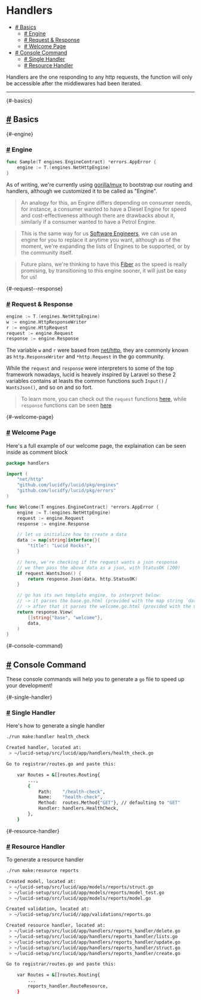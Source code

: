 # Handlers

- [# Basics](#-basics)
  - [# Engine](#-engine)
  - [# Request & Response](#-request--response)
  - [# Welcome Page](#-welcome-page)
- [# Console Command](#-console-command)
  - [# Single Handler](#-single-handler)
  - [# Resource Handler](#-resource-handler)

Handlers are the one responding to any http requests, the function will only be accessible after the middlewares had been iterated.

---

{#-basics}

## [#](#-basics) Basics

{#-engine}

### [#](#-engine) Engine

```go
func Sample(T engines.EngineContract) *errors.AppError {
    engine := T.(engines.NetHttpEngine)
}
```

As of writing, we're currently using [gorilla/mux](https://github.com/gorilla/mux) to bootstrap our routing and handlers, although we customized it to be called as "Engine".

> An analogy for this, an Engine differs depending on consumer needs, for instance, a consumer wanted to have a Diesel Engine for speed and cost-effectiveness although there are drawbacks about it, similarly if a consumer wanted to have a Petrol Engine.

> This is the same way for us [Software Engineers](https://en.wikipedia.org/wiki/Software_engineering), we can use an engine for you to replace it anytime you want, although as of the moment, we're expanding the lists of Engines to be supported, or by the community itself.

> Future plans, we're thinking to have this [Fiber](https://github.com/gofiber/fiber) as the speed is really promising, by transitioning to this engine sooner, it will just be easy for us!

{#-request--response}

### [#](#-request--response) Request & Response

```go
engine := T.(engines.NetHttpEngine)
w := engine.HttpResponseWriter
r := engine.HttpRequest
request := engine.Request
response := engine.Response
```

The variable `w` and `r` were based from [net/http](https://pkg.go.dev/net/http), they are commonly known as `http.ResponseWriter` and `*http.Request` in the go community.

While the `request` and `response` were interpreters to some of the top framework nowadays, lucid is heavely inspired by Laravel so these 2 variables contains at leasts the common functions such `Input()` / `WantsJson()`, and so on and so fort.

> To learn more, you can check out the `request` functions [here](/api-request), while `response` functions can be seen [here](/api-response)

{#-welcome-page}

### [#](#-welcome-page) Welcome Page

Here's a full example of our welcome page, the explaination can be seen inside as comment block

```go
package handlers

import (
    "net/http"
    "github.com/lucidfy/lucid/pkg/engines"
    "github.com/lucidfy/lucid/pkg/errors"
)

func Welcome(T engines.EngineContract) *errors.AppError {
    engine := T.(engines.NetHttpEngine)
    request := engine.Request
    response := engine.Response

    // let us initialize how to create a data
    data := map[string]interface{}{
        "title": "Lucid Rocks!",
    }

    // here, we're checking if the request wants a json response
    // we then pass the above data as a json, with StatusOK (200)
    if request.WantsJson() {
        return response.Json(data, http.StatusOK)
    }

    // go has its own template engine, to interpret below:
    // -> it parses the base.go.html (provided with the map string `data`)
    // -> after that it parses the welcome.go.html (provided with the map string `data`)
    return response.View(
        []string{"base", "welcome"},
        data,
    )
}
```


{#-console-command}

## [#](#-console-command) Console Command

These console commands will help you to generate a `go` file to speed up your development!

{#-single-handler}

### [#](#-single-handler) Single Handler

Here's how to generate a single handler

```bash
./run make:handler health_check

Created handler, located at:
 > ~/lucid-setup/src/lucid/app/handlers/health_check.go

Go to registrar/routes.go and paste this:

    var Routes = &[]routes.Routing{
        ...,
        {
            Path:    "/health-check",
            Name:    "health-check",
            Method:  routes.Method{"GET"}, // defaulting to "GET"
            Handler: handlers.HealthCheck,
        },
    }
```

{#-resource-handler}

### [#](#-resource-handler) Resource Handler

To generate a resource handler

```bash
./run make:resource reports

Created model, located at:
 > ~/lucid-setup/src/lucid/app/models/reports/struct.go
 > ~/lucid-setup/src/lucid/app/models/reports/model_test.go
 > ~/lucid-setup/src/lucid/app/models/reports/model.go

Created validation, located at:
 > ~/lucid-setup/src/lucid//app/validations/reports.go

Created resource handler, located at:
 > ~/lucid-setup/src/lucid/app/handlers/reports_handler/delete.go
 > ~/lucid-setup/src/lucid/app/handlers/reports_handler/lists.go
 > ~/lucid-setup/src/lucid/app/handlers/reports_handler/update.go
 > ~/lucid-setup/src/lucid/app/handlers/reports_handler/struct.go
 > ~/lucid-setup/src/lucid/app/handlers/reports_handler/create.go

Go to registrar/routes.go and paste this:

    var Routes = &[]routes.Routing{
        ...
        reports_handler.RouteResource,
    }
```
